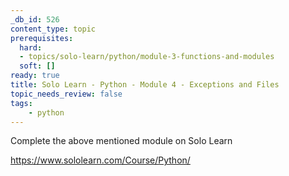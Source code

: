 ```yaml
---
_db_id: 526
content_type: topic
prerequisites:
  hard:
  - topics/solo-learn/python/module-3-functions-and-modules
  soft: []
ready: true
title: Solo Learn - Python - Module 4 - Exceptions and Files
topic_needs_review: false
tags:
    - python
---
```


Complete the above mentioned module on Solo Learn

https://www.sololearn.com/Course/Python/